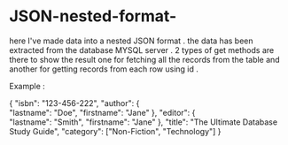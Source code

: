 # JSON-nested-format-
here I've made data into a nested JSON format . the data has been extracted from the database MYSQL server . 2 types of get methods are there to show the result one for fetching all the records from the table and another for getting records from each row using id .

Example :

{  "isbn": "123-456-222",
   "author":
   {    
        "lastname": "Doe", 
        "firstname": "Jane" 
    }, 
   "editor": 
   {   
        "lastname": "Smith",
        "firstname": "Jane" 
    },
   "title": "The Ultimate Database Study Guide",
   "category": ["Non-Fiction", "Technology"]
 }

